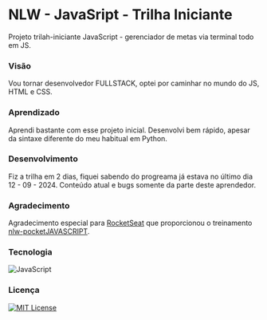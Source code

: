 # NLW - JavaSript - Trilha Iniciante

Projeto trilah-iniciante JavaScript - gerenciador de metas via terminal todo em JS.

### Visão

Vou tornar desenvolvedor FULLSTACK, optei por caminhar no mundo do JS, HTML e CSS.

### Aprendizado

Aprendi bastante com esse projeto inicial. Desenvolvi bem rápido, apesar da sintaxe diferente do meu habitual em Python.

### Desenvolvimento

Fiz a trilha em 2 dias, fiquei sabendo do progreama já estava no último dia 12 - 09 - 2024.  Conteúdo atual e bugs somente da parte deste aprendedor.

### Agradecimento

Agradecimento especial para [RocketSeat](https://www.rocketseat.com.br/) que proporcionou o treinamento [nlw-pocketJAVASCRIPT](https://www.rocketseat.com.br/eventos/nlw).

### Tecnologia

![JavaScript](https://img.shields.io/badge/logo-javascript-blue?logo=javascript)

### Licença
[![MIT License](https://img.shields.io/badge/License-MIT-green.svg)](https://choosealicense.com/licenses/mit/)



